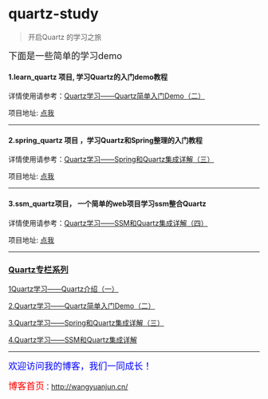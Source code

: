 # quartz-study

> 开启Quartz 的学习之旅

<font size='4'>下面是一些简单的学习demo</font>



  


<h4>1.learn_quartz 项目,  学习Quartz的入门demo教程</h4>
详情使用请参考：<a href="http://wangyuanjun.cn/2018/01/03/Quartz%E5%AD%A6%E4%B9%A0%E2%80%94%E2%80%94Quartz%E7%AE%80%E5%8D%95%E5%85%A5%E9%97%A8Demo-%E4%BA%8C/" target="_Blank">Quartz学习——Quartz简单入门Demo（二）</a>

项目地址: [点我](https://github.com/wangyuanjun008/wyj-quartz-demo.git)

----------

<h4>2.spring_quartz 项目 ，学习Quartz和Spring整理的入门教程</h4>
详情使用请参考：<a href="http://wangyuanjun.cn/2018/01/08/Quartz%E5%AD%A6%E4%B9%A0%E2%80%94%E2%80%94Spring%E5%92%8CQuartz%E9%9B%86%E6%88%90%E8%AF%A6%E8%A7%A3-%E4%B8%89/" target="_Blank">Quartz学习——Spring和Quartz集成详解（三）</a>

项目地址: [点我](https://github.com/wangyuanjun008/wyj-quartz-spring.git)

----------
<h4>3.ssm_quartz项目，	一个简单的web项目学习ssm整合Quartz</h4>
详情使用请参考：<a href="http://wangyuanjun.cn/2018/01/08/Quartz%E5%AD%A6%E4%B9%A0%E2%80%94%E2%80%94SSM%E5%92%8CQuartz%E9%9B%86%E6%88%90%E8%AF%A6%E8%A7%A3-%E5%9B%9B/" target="_Blank">Quartz学习——SSM和Quartz集成详解（四）</a>

项目地址: [点我](https://github.com/wangyuanjun008/wyj-quartz-ssm.git)


----------


<h3><a href="http://wangyuanjun.cn/categories/quartz/" target="_Blank">Quartz专栏系列</a></h3>

<a href="http://wangyuanjun.cn/2017/12/27/Quartz%E5%AD%A6%E4%B9%A0%E2%80%94%E2%80%94Quartz%E4%BB%8B%E7%BB%8D-%E4%B8%80/" target="_Blank">1Quartz学习——Quartz介绍（一）</a>

<a href="http://wangyuanjun.cn/2018/01/03/Quartz%E5%AD%A6%E4%B9%A0%E2%80%94%E2%80%94Quartz%E7%AE%80%E5%8D%95%E5%85%A5%E9%97%A8Demo-%E4%BA%8C/" target="_Blank">2.Quartz学习——Quartz简单入门Demo（二）</a>

<a href="http://wangyuanjun.cn/2018/01/08/Quartz%E5%AD%A6%E4%B9%A0%E2%80%94%E2%80%94Spring%E5%92%8CQuartz%E9%9B%86%E6%88%90%E8%AF%A6%E8%A7%A3-%E4%B8%89/" target="_Blank">3.Quartz学习——Spring和Quartz集成详解（三）</a>

<a href="http://wangyuanjun.cn/2018/01/08/Quartz%E5%AD%A6%E4%B9%A0%E2%80%94%E2%80%94SSM%E5%92%8CQuartz%E9%9B%86%E6%88%90%E8%AF%A6%E8%A7%A3-%E5%9B%9B/" target="_Blank">4.Quartz学习——SSM和Quartz集成详解</a>

----------


<font size=4 color=blue>欢迎访问我的博客，我们一同成长！</font>

<font size=4 color=red> 博客首页</font>：<a href="http://wangyuanjun.cn/" target="_blank">http://wangyuanjun.cn/</a>